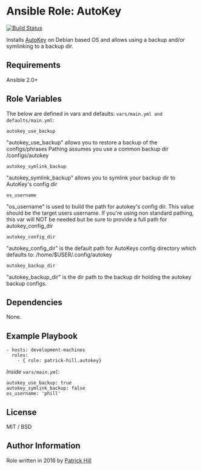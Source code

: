 Ansible Role: AutoKey
=========

[![Build Status](https://travis-ci.org/patrick-hill/ansible-role-autokey.svg?branch=master)](https://travis-ci.org/patrick-hill/ansible-role-autokey)


Installs [AutoKey](https://code.google.com/archive/p/autokey/) on Debian based OS and allows using a backup and/or symlinking to a backup dir.

Requirements
------------

Ansible 2.0+

Role Variables
--------------

The below are defined in vars and defaults: `vars/main.yml and defaults/main.yml`:

    autokey_use_backup
"autokey_use_backup" allows you to restore a backup of the configs/phrases
Pathing assumes you use a common backup dir <root>/configs/autokey

    autokey_symlink_backup
"autokey_symlink_backup" allows you to symlink your backup dir to AutoKey's config dir
    
    os_username
"os_username" is used to build the path for autokey's config dir. This value should be the target users username.
If you're using non standard pathing, this var will NOT be needed but be sure to provide a full path for autokey_config_dir

    autokey_config_dir
"autokey_config_dir" is the default path for AutoKeys config directory which defaults to: /home/$USER/.config/autokey

    autokey_backup_dir
"autokey_backup_dir" is the dir path to the backup dir holding the autokey backup configs.

Dependencies
------------

None.

Example Playbook
----------------

    - hosts: development-machines
      roles:
        - { role: patrick-hill.autokey}

*Inside `vars/main.yml`*:

    autokey_use_backup: true
    autokey_symlink_backup: false
    os_username: 'phill'

License
-------

MIT / BSD

Author Information
------------------

Role written in 2016 by [Patrick Hill](http://www.HillsPCWorld.com) 